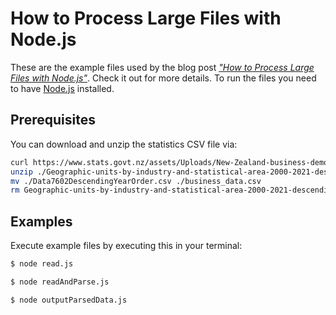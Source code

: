 # How to Process Large Files with Node.js

These are the example files used by the blog post [_"How to Process Large Files with Node.js"_](https://stateful.com/blog/process-large-files-nodejs-streams). Check it out for more details. To run the files you need to have [Node.js](https://nodejs.org/en/) installed.

## Prerequisites

You can download and unzip the statistics CSV file via:

```sh
curl https://www.stats.govt.nz/assets/Uploads/New-Zealand-business-demography-statistics/New-Zealand-business-demography-statistics-At-February-2021/Download-data/Geographic-units-by-industry-and-statistical-area-2000-2021-descending-order-CSV.zip -O -J -L
unzip ./Geographic-units-by-industry-and-statistical-area-2000-2021-descending-order-CSV.zip
mv ./Data7602DescendingYearOrder.csv ./business_data.csv
rm Geographic-units-by-industry-and-statistical-area-2000-2021-descending-order-CSV.zip Metadata\ for\ Data7602DescendingYearOrder.xlsx
```

## Examples

Execute example files by executing this in your terminal:

```sh
$ node read.js
```

```sh
$ node readAndParse.js
```

```sh
$ node outputParsedData.js
```